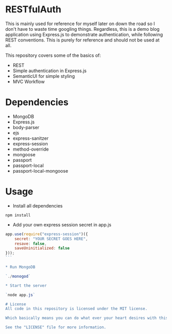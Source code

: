 # RESTfulAuth
This is mainly used for reference for myself later on down the road so I don't have to waste time googling things. Regardless, this is a demo blog application using Express.js to demonstrate authentication, while following REST conventions. This is purely for reference and should not be used at all.  

This repository covers some of the basics of: 
* REST
* Simple authentication in Express.js
* SemanticUI for simple styling
* MVC Workflow

# Dependencies
* MongoDB
* Express.js
* body-parser
* ejs
* express-sanitzer
* express-session
* method-override
* mongoose
* passport
* passport-local
* passport-local-mongoose

# Usage
* Install all dependencies

`npm install`

* Add your own express session secret in app.js
````javascript
app.use(require("express-session")({
    secret: "YOUR SECRET GOES HERE", 
    resave: false,
    saveUninitialized: false
}));
```

* Run MongoDB

`./monogod`

* Start the server

`node app.js`

# License
All code in this repository is licensed under the MIT license.

Which basically means you can do what ever your heart desires with this source.

See the "LICENSE" file for more information.
